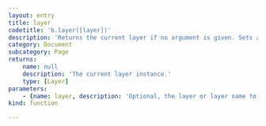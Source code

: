 ```yaml
---
layout: entry
title: layer
codetitle: 'b.layer([layer])'
description: 'Returns the current layer if no argument is given. Sets active layer if layer object or name of existing layer is given. Newly creates layer and sets it to active if new name is given.'
category: Document
subcategory: Page
returns:
    name: null
    description: 'The current layer instance.'
    type: [Layer]
parameters:
    - {name: layer, description: 'Optional, the layer or layer name to set the current layer to.', optional: true, type: [null]}
kind: function

---
```

